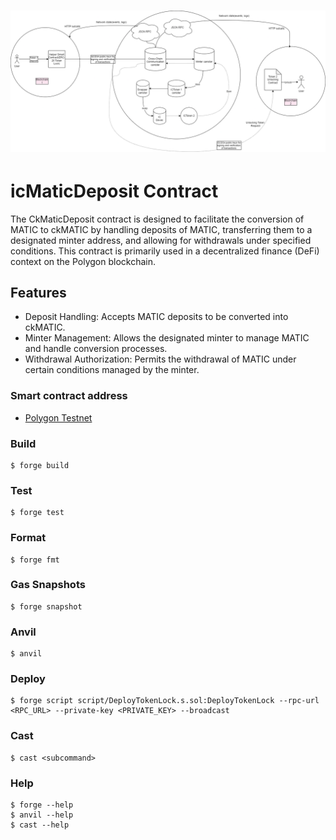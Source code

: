 # ![Technical Architecture](<Untitled Diagram.drawio.png>)

# icMaticDeposit Contract

The CkMaticDeposit contract is designed to facilitate the conversion of MATIC to ckMATIC by handling deposits of MATIC, transferring them to a designated minter address, and allowing for withdrawals under specified conditions. This contract is primarily used in a decentralized finance (DeFi) context on the Polygon blockchain.

## Features

- Deposit Handling: Accepts MATIC deposits to be converted into ckMATIC.
- Minter Management: Allows the designated minter to manage MATIC and handle conversion processes.
- Withdrawal Authorization: Permits the withdrawal of MATIC under certain conditions managed by the minter.

### Smart contract address

- [Polygon Testnet](https://amoy.polygonscan.com/address/0xb4e7369230508f76c1472f1bf2d8e7d54a6c6900)

### Build

```shell
$ forge build
```

### Test

```shell
$ forge test
```

### Format

```shell
$ forge fmt
```

### Gas Snapshots

```shell
$ forge snapshot
```

### Anvil

```shell
$ anvil
```

### Deploy

```shell
$ forge script script/DeployTokenLock.s.sol:DeployTokenLock --rpc-url <RPC_URL> --private-key <PRIVATE_KEY> --broadcast

```

### Cast

```shell
$ cast <subcommand>
```

### Help

```shell
$ forge --help
$ anvil --help
$ cast --help
```
